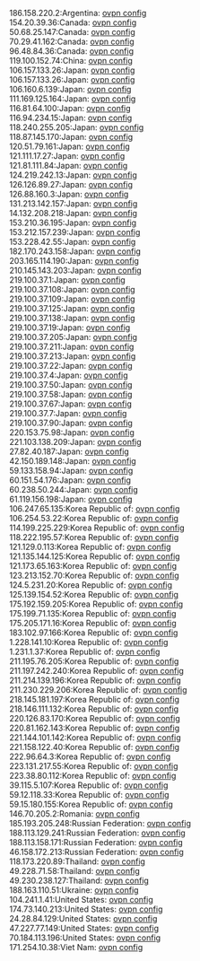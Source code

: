 186.158.220.2:Argentina: [ovpn config](vpn/186_158_220_2.ovpn)  
154.20.39.36:Canada: [ovpn config](vpn/154_20_39_36.ovpn)  
50.68.25.147:Canada: [ovpn config](vpn/50_68_25_147.ovpn)  
70.29.41.162:Canada: [ovpn config](vpn/70_29_41_162.ovpn)  
96.48.84.36:Canada: [ovpn config](vpn/96_48_84_36.ovpn)  
119.100.152.74:China: [ovpn config](vpn/119_100_152_74.ovpn)  
106.157.133.26:Japan: [ovpn config](vpn/106_157_133_26.ovpn)  
106.157.133.26:Japan: [ovpn config](vpn/106_157_133_26.ovpn)  
106.160.6.139:Japan: [ovpn config](vpn/106_160_6_139.ovpn)  
111.169.125.164:Japan: [ovpn config](vpn/111_169_125_164.ovpn)  
116.81.64.100:Japan: [ovpn config](vpn/116_81_64_100.ovpn)  
116.94.234.15:Japan: [ovpn config](vpn/116_94_234_15.ovpn)  
118.240.255.205:Japan: [ovpn config](vpn/118_240_255_205.ovpn)  
118.87.145.170:Japan: [ovpn config](vpn/118_87_145_170.ovpn)  
120.51.79.161:Japan: [ovpn config](vpn/120_51_79_161.ovpn)  
121.111.17.27:Japan: [ovpn config](vpn/121_111_17_27.ovpn)  
121.81.111.84:Japan: [ovpn config](vpn/121_81_111_84.ovpn)  
124.219.242.13:Japan: [ovpn config](vpn/124_219_242_13.ovpn)  
126.126.89.27:Japan: [ovpn config](vpn/126_126_89_27.ovpn)  
126.88.160.3:Japan: [ovpn config](vpn/126_88_160_3.ovpn)  
131.213.142.157:Japan: [ovpn config](vpn/131_213_142_157.ovpn)  
14.132.208.218:Japan: [ovpn config](vpn/14_132_208_218.ovpn)  
153.210.36.195:Japan: [ovpn config](vpn/153_210_36_195.ovpn)  
153.212.157.239:Japan: [ovpn config](vpn/153_212_157_239.ovpn)  
153.228.42.55:Japan: [ovpn config](vpn/153_228_42_55.ovpn)  
182.170.243.158:Japan: [ovpn config](vpn/182_170_243_158.ovpn)  
203.165.114.190:Japan: [ovpn config](vpn/203_165_114_190.ovpn)  
210.145.143.203:Japan: [ovpn config](vpn/210_145_143_203.ovpn)  
219.100.37.1:Japan: [ovpn config](vpn/219_100_37_1.ovpn)  
219.100.37.108:Japan: [ovpn config](vpn/219_100_37_108.ovpn)  
219.100.37.109:Japan: [ovpn config](vpn/219_100_37_109.ovpn)  
219.100.37.125:Japan: [ovpn config](vpn/219_100_37_125.ovpn)  
219.100.37.138:Japan: [ovpn config](vpn/219_100_37_138.ovpn)  
219.100.37.19:Japan: [ovpn config](vpn/219_100_37_19.ovpn)  
219.100.37.205:Japan: [ovpn config](vpn/219_100_37_205.ovpn)  
219.100.37.211:Japan: [ovpn config](vpn/219_100_37_211.ovpn)  
219.100.37.213:Japan: [ovpn config](vpn/219_100_37_213.ovpn)  
219.100.37.22:Japan: [ovpn config](vpn/219_100_37_22.ovpn)  
219.100.37.4:Japan: [ovpn config](vpn/219_100_37_4.ovpn)  
219.100.37.50:Japan: [ovpn config](vpn/219_100_37_50.ovpn)  
219.100.37.58:Japan: [ovpn config](vpn/219_100_37_58.ovpn)  
219.100.37.67:Japan: [ovpn config](vpn/219_100_37_67.ovpn)  
219.100.37.7:Japan: [ovpn config](vpn/219_100_37_7.ovpn)  
219.100.37.90:Japan: [ovpn config](vpn/219_100_37_90.ovpn)  
220.153.75.98:Japan: [ovpn config](vpn/220_153_75_98.ovpn)  
221.103.138.209:Japan: [ovpn config](vpn/221_103_138_209.ovpn)  
27.82.40.187:Japan: [ovpn config](vpn/27_82_40_187.ovpn)  
42.150.189.148:Japan: [ovpn config](vpn/42_150_189_148.ovpn)  
59.133.158.94:Japan: [ovpn config](vpn/59_133_158_94.ovpn)  
60.151.54.176:Japan: [ovpn config](vpn/60_151_54_176.ovpn)  
60.238.50.244:Japan: [ovpn config](vpn/60_238_50_244.ovpn)  
61.119.156.198:Japan: [ovpn config](vpn/61_119_156_198.ovpn)  
106.247.65.135:Korea Republic of: [ovpn config](vpn/106_247_65_135.ovpn)  
106.254.53.22:Korea Republic of: [ovpn config](vpn/106_254_53_22.ovpn)  
114.199.225.229:Korea Republic of: [ovpn config](vpn/114_199_225_229.ovpn)  
118.222.195.57:Korea Republic of: [ovpn config](vpn/118_222_195_57.ovpn)  
121.129.0.113:Korea Republic of: [ovpn config](vpn/121_129_0_113.ovpn)  
121.135.144.125:Korea Republic of: [ovpn config](vpn/121_135_144_125.ovpn)  
121.173.65.163:Korea Republic of: [ovpn config](vpn/121_173_65_163.ovpn)  
123.213.152.70:Korea Republic of: [ovpn config](vpn/123_213_152_70.ovpn)  
124.5.231.20:Korea Republic of: [ovpn config](vpn/124_5_231_20.ovpn)  
125.139.154.52:Korea Republic of: [ovpn config](vpn/125_139_154_52.ovpn)  
175.192.159.205:Korea Republic of: [ovpn config](vpn/175_192_159_205.ovpn)  
175.199.71.135:Korea Republic of: [ovpn config](vpn/175_199_71_135.ovpn)  
175.205.171.16:Korea Republic of: [ovpn config](vpn/175_205_171_16.ovpn)  
183.102.97.166:Korea Republic of: [ovpn config](vpn/183_102_97_166.ovpn)  
1.228.141.10:Korea Republic of: [ovpn config](vpn/1_228_141_10.ovpn)  
1.231.1.37:Korea Republic of: [ovpn config](vpn/1_231_1_37.ovpn)  
211.195.76.205:Korea Republic of: [ovpn config](vpn/211_195_76_205.ovpn)  
211.197.242.240:Korea Republic of: [ovpn config](vpn/211_197_242_240.ovpn)  
211.214.139.196:Korea Republic of: [ovpn config](vpn/211_214_139_196.ovpn)  
211.230.229.206:Korea Republic of: [ovpn config](vpn/211_230_229_206.ovpn)  
218.145.181.197:Korea Republic of: [ovpn config](vpn/218_145_181_197.ovpn)  
218.146.111.132:Korea Republic of: [ovpn config](vpn/218_146_111_132.ovpn)  
220.126.83.170:Korea Republic of: [ovpn config](vpn/220_126_83_170.ovpn)  
220.81.162.143:Korea Republic of: [ovpn config](vpn/220_81_162_143.ovpn)  
221.144.101.142:Korea Republic of: [ovpn config](vpn/221_144_101_142.ovpn)  
221.158.122.40:Korea Republic of: [ovpn config](vpn/221_158_122_40.ovpn)  
222.96.64.3:Korea Republic of: [ovpn config](vpn/222_96_64_3.ovpn)  
223.131.217.55:Korea Republic of: [ovpn config](vpn/223_131_217_55.ovpn)  
223.38.80.112:Korea Republic of: [ovpn config](vpn/223_38_80_112.ovpn)  
39.115.5.107:Korea Republic of: [ovpn config](vpn/39_115_5_107.ovpn)  
59.12.118.33:Korea Republic of: [ovpn config](vpn/59_12_118_33.ovpn)  
59.15.180.155:Korea Republic of: [ovpn config](vpn/59_15_180_155.ovpn)  
146.70.205.2:Romania: [ovpn config](vpn/146_70_205_2.ovpn)  
185.193.205.248:Russian Federation: [ovpn config](vpn/185_193_205_248.ovpn)  
188.113.129.241:Russian Federation: [ovpn config](vpn/188_113_129_241.ovpn)  
188.113.158.171:Russian Federation: [ovpn config](vpn/188_113_158_171.ovpn)  
46.158.172.213:Russian Federation: [ovpn config](vpn/46_158_172_213.ovpn)  
118.173.220.89:Thailand: [ovpn config](vpn/118_173_220_89.ovpn)  
49.228.71.58:Thailand: [ovpn config](vpn/49_228_71_58.ovpn)  
49.230.238.127:Thailand: [ovpn config](vpn/49_230_238_127.ovpn)  
188.163.110.51:Ukraine: [ovpn config](vpn/188_163_110_51.ovpn)  
104.241.1.41:United States: [ovpn config](vpn/104_241_1_41.ovpn)  
174.73.140.213:United States: [ovpn config](vpn/174_73_140_213.ovpn)  
24.28.84.129:United States: [ovpn config](vpn/24_28_84_129.ovpn)  
47.227.77.149:United States: [ovpn config](vpn/47_227_77_149.ovpn)  
70.184.113.196:United States: [ovpn config](vpn/70_184_113_196.ovpn)  
171.254.10.38:Viet Nam: [ovpn config](vpn/171_254_10_38.ovpn)  
